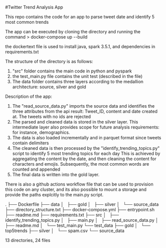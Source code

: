 #Twitter Trend Analysis App

This repo contains the code for an app to parse tweet date and identify 5 most common trends

The app can be executed by cloning the directory and running the command > docker-compose up --build

the dockertext file is used to install java, spark 3.5.1, and dependencies in requirements.txt

The structure of the directory is as follows:
1) "src" folder contains the main code in python and pyspark
2) the test_main.py file contains the unit test (described in the file)
3) The data folder contains three layers according to the medallion architecture: source, silver and gold

Description of the app:

1) The "read_source_data.py" imports the source data and identifies the three attributes from the api result: Tweet_ID, content and date created at. 
    The tweets with no ids are rejected
2) The parsed and cleaned data is stored in the silver layer. This intermediate layer also provides scope for future analysis requirements: for instance, demographics. 
3) The data is also loaded incrementally and in parquet format since tweets contain delimiters
4) The cleaned data is then processed by the "identify_trending_topics.py" script to identify 5 most trending topics for each day
    This is achieved by aggregating the content by the date, and then cleaning the content for characters and emojis. 
    Subsequently, the most common words are counted and appended
5) The final data is written into the gold layer. 

There is also a github actions workflow file that can be used to provision this code on any cluster, and its also possible to mount a storage and provide the paths explcitly to the main.py script. 

.
├── Dockerfile
├── data
│   ├── gold
│   ├── silver
│   └── source_data
├── directory_structure.txt
├── docker-compose.yml
├── entrypoint.sh
├── readme.md
├── requirements.txt
├── src
│   ├── identify_trending_topics.py
│   ├── main.py
│   ├── read_source_data.py
│   ├── readme.md
│   └── test_main.py
└── test_data
    ├── gold
    │   └── top5trends
    ├── silver
    │   └── spam.csv
    └── source_data

13 directories, 24 files
